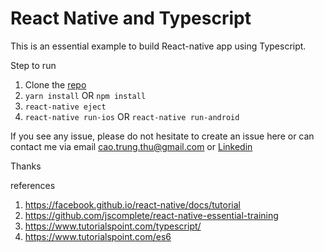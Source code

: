 # React Native and Typescript
This is an essential example to build React-native app using Typescript.

Step to run
1. Clone the [repo](https://github.com/diegothucao/react-native-typescript-example)
2. `yarn install` OR `npm install`
3. `react-native eject`
4. `react-native run-ios` OR `react-native run-android`

If you see any issue, please do not hesitate to create an issue here or can contact me via email cao.trung.thu@gmail.com or [Linkedin](https://www.linkedin.com/in/diegothucao/)

Thanks

references
1. https://facebook.github.io/react-native/docs/tutorial
2. https://github.com/jscomplete/react-native-essential-training
3. https://www.tutorialspoint.com/typescript/
4. https://www.tutorialspoint.com/es6
